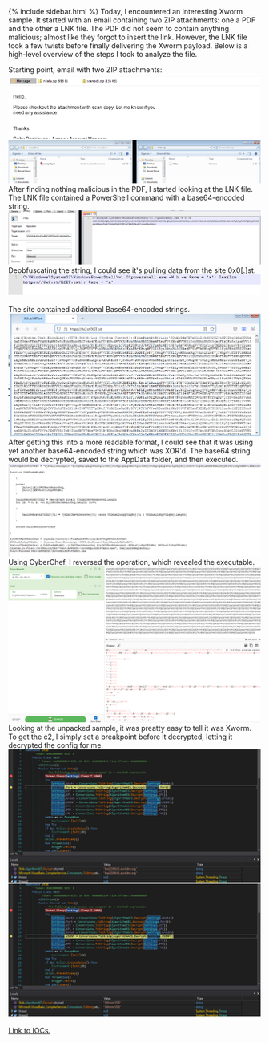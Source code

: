{% include sidebar.html %}
Today, I encountered an interesting Xworm sample. It started with an email containing two ZIP attachments: one a PDF and the other a LNK file. The PDF did not seem to contain anything malicious; almost like they forgot to insert the link. However, the LNK file took a few twists before finally delivering the Xworm payload. Below is a high-level overview of the steps I took to analyze the file.


Starting point, email with two ZIP attachments:
<br>
<a href="Screenshots/XW1.png"> 
<img src="Screenshots/XW1.png">
</a>
<br>
<a href="Screenshots/XW2.png"> 
<img src="Screenshots/XW2.png">
</a>
<br>
After finding nothing malicious in the PDF, I started looking at the LNK file. The LNK file contained a PowerShell command with a base64-encoded string.
<br>
<a href="Screenshots/XW3.png"> 
<img src="Screenshots/XW3.png">
</a>
<br>
Deobfuscating the string, I could see it's pulling data from the site 0x0[.]st.
<br>
<a href="Screenshots/XW4.png"> 
<img src="Screenshots/XW4.png">
</a>
<br>
<br>
The site contained additional Base64-encoded strings.
<br>
<a href="Screenshots/XW5.png"> 
<img src="Screenshots/XW5.png">
</a>
<br>
After getting this into a more readable format, I could see that it was using yet another base64-encoded string which was XOR'd. The base64 string would be decrypted, saved to the AppData folder, and then executed.
<br>
<a href="Screenshots/XW6.png"> 
<img src="Screenshots/XW6.png">
</a>
<br>
Using CyberChef, I reversed the operation, which revealed the executable.
<br>
<a href="Screenshots/XW7.png"> 
<img src="Screenshots/XW7.png">
</a>
<br>
Looking at the unpacked sample, it was preatty easy to tell it was Xworm. To get the c2, I simply set a breakpoint before it decrypted, letting it decrypted the config for me.
<br>
<a href="Screenshots/XW8.png"> 
<img src="Screenshots/XW8.png">
</a>
<br>
<a href="Screenshots/XW9.png"> 
<img src="Screenshots/XW9.png">
</a>
<br>
<br>
<a href="https://github.com/mcsx03/mcsx03.github.io/blob/main/IOCs/2024_07_31_Xworm">Link to IOCs.</a>

